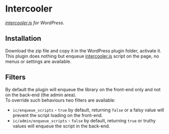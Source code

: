 # Intercooler
*[intercooler.js](http://intercoolerjs.org/) for WordPress.*

## Installation
Download the zip file and copy it in the WordPress plugin folder, activate it.  
This plugin does nothing but enqueue [intercooler.js](http://intercoolerjs.org/) script on the page, no menus or settings are available.

## Filters
By default the plugin will enqueue the library on the front-end only and not on the back-end (the admin area).  
To override such behaviours two filters are available:

* `ic/enqueue_scripts` - `true` by default, returning `false` or a falsy value will prevent the script loading on the front-end.
* `ic/admin/enqueue_scripts` - `false` by default, returning `true` or truthy values will enqueue the script in the back-end.
